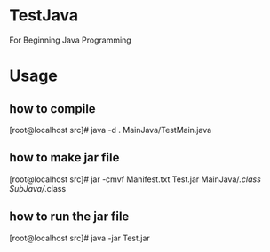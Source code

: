 # TestJava
For Beginning Java Programming

# Usage
## how to compile
[root@localhost src]# java -d . MainJava/TestMain.java

## how to make jar file
[root@localhost src]# jar -cmvf Manifest.txt Test.jar MainJava/*.class SubJava/*.class

## how to run the jar file
[root@localhost src]# java -jar Test.jar

